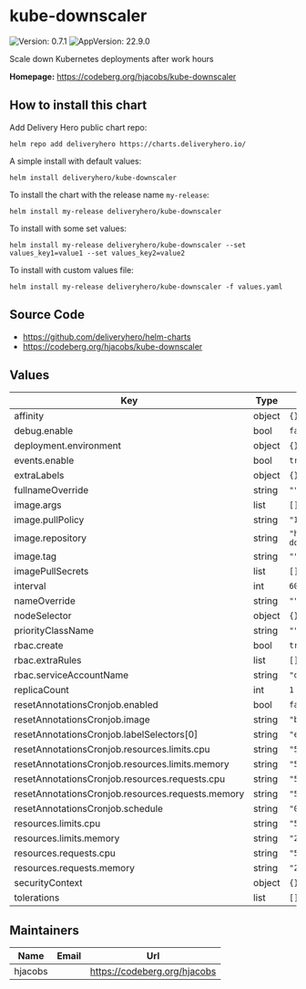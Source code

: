 # kube-downscaler

![Version: 0.7.1](https://img.shields.io/badge/Version-0.7.1-informational?style=flat-square) ![AppVersion: 22.9.0](https://img.shields.io/badge/AppVersion-22.9.0-informational?style=flat-square)

Scale down Kubernetes deployments after work hours

**Homepage:** <https://codeberg.org/hjacobs/kube-downscaler>

## How to install this chart

Add Delivery Hero public chart repo:

```console
helm repo add deliveryhero https://charts.deliveryhero.io/
```

A simple install with default values:

```console
helm install deliveryhero/kube-downscaler
```

To install the chart with the release name `my-release`:

```console
helm install my-release deliveryhero/kube-downscaler
```

To install with some set values:

```console
helm install my-release deliveryhero/kube-downscaler --set values_key1=value1 --set values_key2=value2
```

To install with custom values file:

```console
helm install my-release deliveryhero/kube-downscaler -f values.yaml
```

## Source Code

* <https://github.com/deliveryhero/helm-charts>
* <https://codeberg.org/hjacobs/kube-downscaler>

## Values

| Key | Type | Default | Description |
|-----|------|---------|-------------|
| affinity | object | `{}` |  |
| debug.enable | bool | `false` |  |
| deployment.environment | object | `{}` |  |
| events.enable | bool | `true` |  |
| extraLabels | object | `{}` |  |
| fullnameOverride | string | `""` |  |
| image.args | list | `[]` |  |
| image.pullPolicy | string | `"IfNotPresent"` |  |
| image.repository | string | `"hjacobs/kube-downscaler"` |  |
| image.tag | string | `""` |  |
| imagePullSecrets | list | `[]` |  |
| interval | int | `60` |  |
| nameOverride | string | `""` |  |
| nodeSelector | object | `{}` |  |
| priorityClassName | string | `""` |  |
| rbac.create | bool | `true` |  |
| rbac.extraRules | list | `[]` |  |
| rbac.serviceAccountName | string | `"default"` |  |
| replicaCount | int | `1` |  |
| resetAnnotationsCronjob.enabled | bool | `false` |  |
| resetAnnotationsCronjob.image | string | `"bitnami/kubectl:latest"` |  |
| resetAnnotationsCronjob.labelSelectors[0] | string | `"environment=staging"` |  |
| resetAnnotationsCronjob.resources.limits.cpu | string | `"50m"` |  |
| resetAnnotationsCronjob.resources.limits.memory | string | `"50Mi"` |  |
| resetAnnotationsCronjob.resources.requests.cpu | string | `"50m"` |  |
| resetAnnotationsCronjob.resources.requests.memory | string | `"50Mi"` |  |
| resetAnnotationsCronjob.schedule | string | `"0 7 * * *"` |  |
| resources.limits.cpu | string | `"50m"` |  |
| resources.limits.memory | string | `"200Mi"` |  |
| resources.requests.cpu | string | `"50m"` |  |
| resources.requests.memory | string | `"200Mi"` |  |
| securityContext | object | `{}` |  |
| tolerations | list | `[]` |  |

## Maintainers

| Name | Email | Url |
| ---- | ------ | --- |
| hjacobs |  | <https://codeberg.org/hjacobs> |
